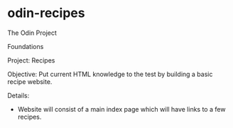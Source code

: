 # odin-recipes

The Odin Project

Foundations

Project: Recipes

Objective: Put current HTML knowledge to the test by building 
a basic recipe website.

Details: 
- Website will consist of a main index page which will have 
links to a few recipes.

